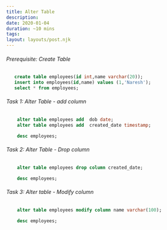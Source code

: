 ```yaml
---
title: Alter Table
description:
date: 2020-01-04
duration: ~10 mins
tags:
layout: layouts/post.njk
---
```


###### Prerequisite: Create Table

```sql
   create table employees(id int,name varchar(20));
   insert into employees(id,name) values (1,'Naresh');
   select * from employees;
```

###### Task 1: Alter Table - add column

```sql
    alter table employees add  dob date;
    alter table employees add  created_date timestamp;
```

```sql
    desc employees;
```

###### Task 2: Alter Table - Drop column

```sql
    alter table employees drop column created_date;
```


```sql
    desc employees;
```

###### Task 3: Alter table - Modify column

```sql
    alter table employees modify column name varchar(100);
```


```sql
    desc employees;
```

